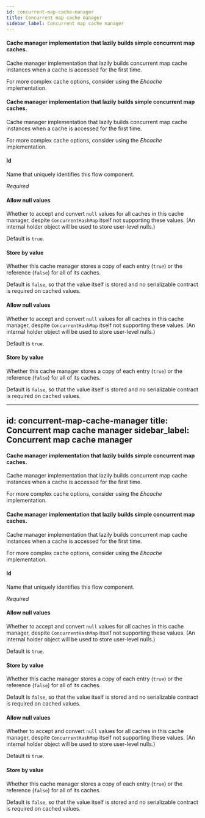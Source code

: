 ```yaml
---
id: concurrent-map-cache-manager
title: Concurrent map cache manager
sidebar_label: Concurrent map cache manager
---
```

#### Cache manager implementation that lazily builds simple concurrent map caches.
Cache manager implementation that lazily builds concurrent map cache instances when a cache is accessed for the first time.

For more complex cache options, consider using the <i>Ehcache</i> implementation.

#### Cache manager implementation that lazily builds simple concurrent map caches.
Cache manager implementation that lazily builds concurrent map cache instances when a cache is accessed for the first time.

For more complex cache options, consider using the <i>Ehcache</i> implementation.

#### Id
Name that uniquely identifies this flow component.

<i>Required</i>

#### Allow null values
Whether to accept and convert <code>null</code> values for all caches in this cache manager, despite <code>ConcurrentHashMap</code> itself not supporting these values. (An internal holder object will be used to store user-level nulls.)

Default is <code>true</code>.

#### Store by value
Whether this cache manager stores a copy of each entry (<code>true</code>) or the reference (<code>false</code>) for all of its caches.

Default is <code>false</code>, so that the value itself is stored and no serializable contract is required on cached values.

#### Allow null values
Whether to accept and convert <code>null</code> values for all caches in this cache manager, despite <code>ConcurrentHashMap</code> itself not supporting these values. (An internal holder object will be used to store user-level nulls.)

Default is <code>true</code>.

#### Store by value
Whether this cache manager stores a copy of each entry (<code>true</code>) or the reference (<code>false</code>) for all of its caches.

Default is <code>false</code>, so that the value itself is stored and no serializable contract is required on cached values.

---
id: concurrent-map-cache-manager
title: Concurrent map cache manager
sidebar_label: Concurrent map cache manager
---
#### Cache manager implementation that lazily builds simple concurrent map caches.
Cache manager implementation that lazily builds concurrent map cache instances when a cache is accessed for the first time.

For more complex cache options, consider using the <i>Ehcache</i> implementation.

#### Cache manager implementation that lazily builds simple concurrent map caches.
Cache manager implementation that lazily builds concurrent map cache instances when a cache is accessed for the first time.

For more complex cache options, consider using the <i>Ehcache</i> implementation.

#### Id
Name that uniquely identifies this flow component.

<i>Required</i>

#### Allow null values
Whether to accept and convert <code>null</code> values for all caches in this cache manager, despite <code>ConcurrentHashMap</code> itself not supporting these values. (An internal holder object will be used to store user-level nulls.)

Default is <code>true</code>.

#### Store by value
Whether this cache manager stores a copy of each entry (<code>true</code>) or the reference (<code>false</code>) for all of its caches.

Default is <code>false</code>, so that the value itself is stored and no serializable contract is required on cached values.

#### Allow null values
Whether to accept and convert <code>null</code> values for all caches in this cache manager, despite <code>ConcurrentHashMap</code> itself not supporting these values. (An internal holder object will be used to store user-level nulls.)

Default is <code>true</code>.

#### Store by value
Whether this cache manager stores a copy of each entry (<code>true</code>) or the reference (<code>false</code>) for all of its caches.

Default is <code>false</code>, so that the value itself is stored and no serializable contract is required on cached values.

